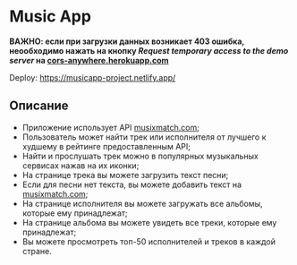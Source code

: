 # Music App

**ВАЖНО: если при загрузки данных возникает 403 ошибка, неообходимо нажать на кнопку 	*Request temporary access to the demo server* на [cors-anywhere.herokuapp.com](https://cors-anywhere.herokuapp.com)** 

Deploy: https://musicapp-project.netlify.app/

## **Описание** 
- Приложение использует API [musixmatch.com](https://www.musixmatch.com);
- Пользователь может найти трек или исполнителя от лучшего к худшему в рейтинге предоставленным API;
- Найти и прослушать трек можно в популярных музыкальных сервисах нажав на их иконки;
- На странице трека вы можете загрузить текст песни;
- Если для песни нет текста, вы можете добавить текст на [musixmatch.com](https://www.musixmatch.com);
- На странице исполнителя вы можете загружать все альбомы, которые ему принадлежат;
- На странице альбома вы можете увидеть все треки, которые ему принадлежат;
- Вы можете просмотреть топ-50 исполнителей и треков в каждой стране.
